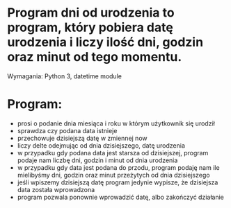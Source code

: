 # Program dni od urodzenia to program, który pobiera datę urodzenia i liczy ilość dni, godzin oraz minut od tego momentu.

Wymagania: Python 3, datetime module

# Program:
- prosi o podanie dnia miesiąca i roku w którym użytkownik się urodził
- sprawdza czy podana data istnieje
- przechowuje dzisiejszą datę w zmiennej now
- liczy delte odejmując od dnia dzisiejszego, datę urodzenia
- w przypadku gdy podana data jest starsza od dzisiejszej, program podaje nam liczbę dni,
  godzin i minut od dnia urodzenia
- w przypadku gdy data jest podana do przodu, program podaję nam ile mielibyśmy
  dni, godzin oraz minut przeżytych od dnia dzisiejszego
- jeśli wpiszemy dzisiejszą datę program jedynie wypisze, że dzisiejsza data została wprowadzona
- program pozwala ponownie wprowadzić datę, albo zakończyć działanie


